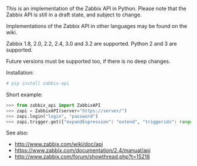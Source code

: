 This is an implementation of the Zabbix API in Python.
Please note that the Zabbix API is still in a draft state,
and subject to change.

Implementations of the Zabbix API in other languages may
be found on the wiki.

Zabbix 1.8, 2.0, 2.2, 2.4, 3.0 and 3.2 are supported.
Python 2 and 3 are supported.

Future versions must be supported too, if there is no deep changes.

Installation:
```sh
# pip install zabbix-api
```

Short example:

```python
>>> from zabbix_api import ZabbixAPI
>>> zapi = ZabbixAPI(server="https://server/")
>>> zapi.login("login", "password")
>>> zapi.trigger.get({"expandExpression": "extend", "triggerids": range(0, 100)})
```

See also:
* http://www.zabbix.com/wiki/doc/api
* https://www.zabbix.com/documentation/2.4/manual/api
* http://www.zabbix.com/forum/showthread.php?t=15218
